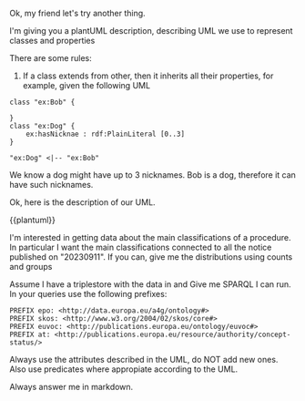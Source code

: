 Ok, my friend let's try another thing.

I'm giving you a plantUML description, describing UML we use to represent classes and properties

There are some rules:

1. If a class extends from other, then it inherits all their properties, for example, given the following UML

```plantuml
class "ex:Bob" {

}
class "ex:Dog" {
    ex:hasNicknae : rdf:PlainLiteral [0..3]
}

"ex:Dog" <|-- "ex:Bob"
```

We know a dog might have up to 3 nicknames. Bob is a dog, therefore it can have such nicknames.

Ok, here is the description of our UML.

{{plantuml}}

I'm interested in getting data about the main classifications of a procedure. In particular I want the main
classifications connected to all the notice published on "20230911". If you can, give me the distributions using counts
and groups

Assume I have a triplestore with the data in and Give me SPARQL I can run.
In your queries use the following prefixes:

```turtle
PREFIX epo: <http://data.europa.eu/a4g/ontology#>
PREFIX skos: <http://www.w3.org/2004/02/skos/core#>
PREFIX euvoc: <http://publications.europa.eu/ontology/euvoc#>
PREFIX at: <http://publications.europa.eu/resource/authority/concept-status/>
```

Always use the attributes described in the UML, do NOT add new ones. Also use predicates where appropiate according to
the UML.

Always answer me in markdown.
